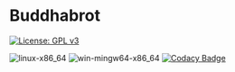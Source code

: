 # Buddhabrot

[![License: GPL v3](https://img.shields.io/badge/License-GPLv3-blue.svg)](https://www.gnu.org/licenses/gpl-3.0)

![linux-x86_64](https://github.com/dmfrodrigues/buddhabrot/workflows/linux-x86_64/badge.svg)
![win-mingw64-x86_64](https://github.com/dmfrodrigues/buddhabrot/workflows/win-mingw64-x86_64/badge.svg)
[![Codacy Badge](https://app.codacy.com/project/badge/Grade/1edfa9c4996d4162a51099e4d0ce2284)](https://www.codacy.com/gh/dmfrodrigues/buddhabrot/dashboard?utm_source=github.com&amp;utm_medium=referral&amp;utm_content=dmfrodrigues/buddhabrot&amp;utm_campaign=Badge_Grade)
